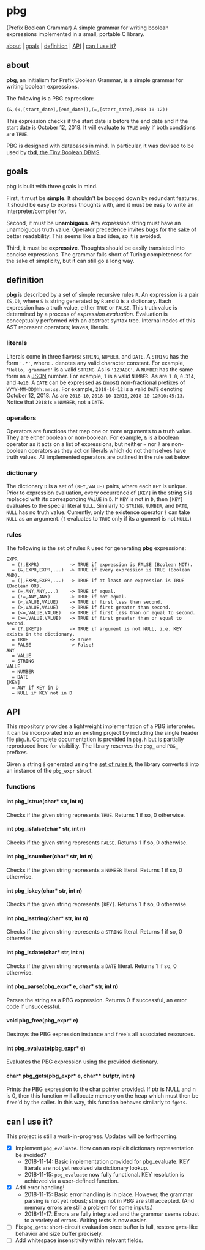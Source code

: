 # pbg
(Prefix Boolean Grammar) A simple grammar for writing boolean expressions implemented in a small, portable C library.

[about](#about) | [goals](#goals) | [definition](#definition) | [API](#API) | [can I use it?](#can-I-use-it)


## about

**pbg**, an initialism for Prefix Boolean Grammar, is a simple grammar for writing boolean expressions.

The following is a PBG expression:
```
(&,(<,[start_date],[end_date]),(=,[start_date],2018-10-12))
```
This expression checks if the start date is before the end date and if the start date is October 12, 2018. It will evaluate to `TRUE` only if both conditions are `TRUE`. 

PBG is designed with databases in mind. In particular, it was devised to be used by [**tbd**, the Tiny Boolean DBMS](https://github.com/imtjd/tbd). 


## goals

pbg is built with three goals in mind.

First, it must be **simple**. It shouldn't be bogged down by redundant features, it should be easy to express thoughts with, and it must be easy to write an interpreter/compiler for.

Second, it must be **unambigous**. Any expression string must have an unambiguous truth value. Operator precedence invites bugs for the sake of better readability. This seems like a bad idea, so it is avoided.

Third, it must be **expressive**. Thoughts should be easily translated into concise expressions. The grammar falls short of Turing completeness for the sake of simplicity, but it can still go a long way. 


## definition

**pbg** is described by a set of simple recursive rules `R`. An expression is a pair `(S,D)`, where `S` is string generated by `R` and `D` is a dictionary. Each expression has a truth value, either `TRUE` or `FALSE`. This truth value is determined by a process of *expression evaluation*. Evaluation is conceptually performed with an abstract syntax tree. Internal nodes of this AST represent operators; leaves, literals.

### literals
Literals come in three flavors: `STRING`, `NUMBER`, and `DATE`. A `STRING` has the form `'.*'`, where `.` denotes any valid character constant. For example, `'Hello, grammar!'` is a valid `STRING`. As is `'123ABC'`. A `NUMBER` has the same form as a [JSON](http://json.org/) number. For example, `1` is a valid `NUMBER`. As are `1.0`, `0.314`, and `4e10`. A `DATE` can be expressed as (most) non-fractional prefixes of `YYYY-MM-DD@hh:mm:ss`. For example, `2018-10-12` is a valid `DATE` denoting October 12, 2018. As are `2018-10`, `2018-10-12@10`, `2018-10-12@10:45:13`. Notice that `2018` is a `NUMBER`, not a `DATE`.

### operators
Operators are functions that map one or more arguments to a truth value. They are either boolean or non-boolean. For example, `&` is a boolean operator as it acts on a list of expressions, but neither `=` nor `?` are non-boolean operators as they act on literals which do not themselves have truth values. All implemented operators are outlined in the rule set below.

### dictionary
The dictionary `D` is a set of `(KEY,VALUE)` pairs, where each `KEY` is unique. Prior to expression evaluation, every occurrence of `[KEY]` in the string `S` is replaced with its corresponding `VALUE` in `D`. If `KEY` is not in `D`, then `[KEY]` evaluates to the special literal `NULL`. Similarly to `STRING`, `NUMBER`, and `DATE`, `NULL` has no truth value. Currently, only the existence operator `?` can take `NULL` as an argument. (`?` evaluates to `TRUE` only if its argument is not `NULL`.)

### rules
The following is the set of rules `R` used for generating **pbg** expressions:
```
EXPR
  = (!,EXPR)           -> TRUE if expression is FALSE (Boolean NOT).
  = (&,EXPR,EXPR,...)  -> TRUE if every expression is TRUE (Boolean AND).
  = (|,EXPR,EXPR,...)  -> TRUE if at least one expression is TRUE (Boolean OR).
  = (=,ANY,ANY,...)    -> TRUE if equal.
  = (!=,ANY,ANY)       -> TRUE if not equal.
  = (<,VALUE,VALUE)    -> TRUE if first less than second.
  = (>,VALUE,VALUE)    -> TRUE if first greater than second.
  = (<=,VALUE,VALUE)   -> TRUE if first less than or equal to second.
  = (>=,VALUE,VALUE)   -> TRUE if first greater than or equal to second.
  = (?,[KEY])          -> TRUE if argument is not NULL, i.e. KEY exists in the dictionary.
  = TRUE               -> True!
  = FALSE              -> False!
ANY
  = VALUE
  = STRING
VALUE
  = NUMBER
  = DATE
[KEY]
  = ANY if KEY in D
  = NULL if KEY not in D
```


## API

This repository provides a lightweight implementation of a PBG interpreter. It can be incorporated into an existing project by including the single header file `pbg.h`. Complete documentation is provided in `pbg.h` but is partially reproduced here for visibility. The library reserves the `pbg_` and `PBG_` prefixes.

Given a string `S` generated using the [set of rules `R`](#rules), the library converts `S` into an instance of the `pbg_expr` struct.

### functions

#### int pbg_istrue(char* str, int n)
Checks if the given string represents `TRUE`. Returns 1 if so, 0 otherwise.

#### int pbg_isfalse(char* str, int n)
Checks if the given string represents `FALSE`. Returns 1 if so, 0 otherwise.

#### int pbg_isnumber(char* str, int n)
Checks if the given string represents a `NUMBER` literal. Returns 1 if so, 0 otherwise.

#### int pbg_iskey(char* str, int n)
Checks if the given string represents `[KEY]`. Returns 1 if so, 0 otherwise.

#### int pbg_isstring(char* str, int n)
Checks if the given string represents a `STRING` literal. Returns 1 if so, 0 otherwise.

#### int pbg_isdate(char* str, int n)
Checks if the given string represents a `DATE` literal. Returns 1 if so, 0 otherwise.

#### int pbg_parse(pbg_expr* e, char* str, int n)
Parses the string as a PBG expression. Returns 0 if successful, an error code if unsuccessful.

#### void pbg_free(pbg_expr* e)
Destroys the PBG expression instance and `free`'s all associated resources.

#### int pbg_evaluate(pbg_expr* e)
Evaluates the PBG expression using the provided dictionary.

#### char* pbg_gets(pbg_expr* e, char** bufptr, int n)
Prints the PBG expression to the char pointer provided. If ptr is NULL and n is 0, then this function will allocate memory on the heap which must then be `free`'d by the caller. In this way, this function behaves similarly to `fgets`.


## can I use it?

This project is still a work-in-progress. Updates will be forthcoming. 
-  [x] Implement `pbg_evaluate`. How can an explicit dictionary representation be avoided?
   + 2018-11-14: Basic implementation provided for pbg_evaluate. KEY literals are not yet resolved via dictionary lookup.
   + 2018-11-15: `pbg_evaluate` now fully functional. KEY resolution is achieved via a user-defined function.
-  [X] Add error handling!
   + 2018-11-15: Basic error handling is in place. However, the grammar parsing is not yet robust; strings not in PBG are still accepted. (And memory errors are still a problem for some inputs.)
   + 2018-11-17: Errors are fully integrated and the grammar seems robust to a variety of errors. Writing tests is now easier.
-  [ ] Fix `pbg_gets`: short-circuit evaluation once buffer is full, restore `gets`-like behavior and size buffer precisely.
-  [ ] Add whitespace insensitivity within relevant fields.
